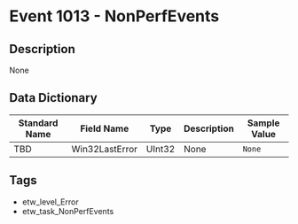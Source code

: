 # Event 1013 - NonPerfEvents

## Description
None

## Data Dictionary
|Standard Name|Field Name|Type|Description|Sample Value|
|---|---|---|---|---|
|TBD|Win32LastError|UInt32|None|`None`|

## Tags
* etw_level_Error
* etw_task_NonPerfEvents